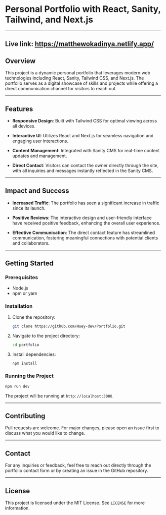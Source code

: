 

# Personal Portfolio with React, Sanity, Tailwind, and Next.js

---
## Live link: https://matthewokadinya.netlify.app/
## Overview

This project is a dynamic personal portfolio that leverages modern web technologies including React, Sanity, Tailwind CSS, and Next.js. The portfolio serves as a digital showcase of skills and projects while offering a direct communication channel for visitors to reach out.

---

## Features

- **Responsive Design**: Built with Tailwind CSS for optimal viewing across all devices.
  
- **Interactive UI**: Utilizes React and Next.js for seamless navigation and engaging user interactions.
  
- **Content Management**: Integrated with Sanity CMS for real-time content updates and management.
  
- **Direct Contact**: Visitors can contact the owner directly through the site, with all inquiries and messages instantly reflected in the Sanity CMS.

---

## Impact and Success

- **Increased Traffic**: The portfolio has seen a significant increase in traffic since its launch.
  
- **Positive Reviews**: The interactive design and user-friendly interface have received positive feedback, enhancing the overall user experience.
  
- **Effective Communication**: The direct contact feature has streamlined communication, fostering meaningful connections with potential clients and collaborators.

---

## Getting Started

### Prerequisites

- Node.js
- npm or yarn

### Installation

1. Clone the repository:

    ```bash
    git clone https://github.com/Huey-dev/Portfolio.git 
    ```

2. Navigate to the project directory:

    ```bash
    cd portfolio
    ```

3. Install dependencies:

    ```bash
    npm install
    ```

### Running the Project

```bash
npm run dev
```

The project will be running at `http://localhost:3000`.

---

## Contributing

Pull requests are welcome. For major changes, please open an issue first to discuss what you would like to change.

---

## Contact

For any inquiries or feedback, feel free to reach out directly through the portfolio contact form or by creating an issue in the GitHub repository.

---

## License

This project is licensed under the MIT License. See `LICENSE` for more information.
